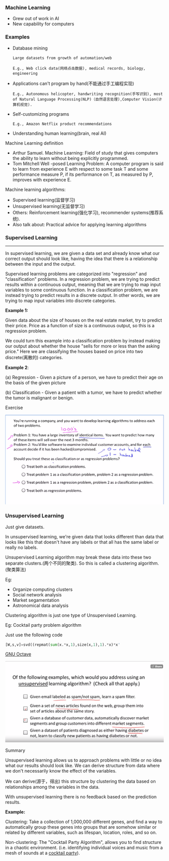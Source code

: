 ### Machine Learning

- Grew out of work in AI
- New capability for computers

### Examples

- Database mining

      Large datasets from growth of automation/web
      
      E.g., Web click data(网络点击数据), medical records, biology, engineering

- Applications can't program by hand(不能通过手工编程实现)

      E.g., Autonomous helicopter, handwriting recognition(手写识别), most of Natural Language Processing(NLP)（自然语言处理),Computer Vision(计算机视觉). 

- Self-customizing programs

      E.g., Amazon Netflix product recommendations

- Understanding human learning(brain, real AI)

Machine Learning definition

- Arthur Samuel. Machine Learning: Field of study that gives computers the ability to learn without being explicitly programmed.
- Tom Mitchell Well -posed Learning Problem: A  computer program is said to learn from experience E with respect to some task T and some performance measure P, if its performance on T, as measured by P, improves with experience E.

Machine learning algorithms:

- Supervised learning(监督学习)
- Unsupervised learning(无监督学习)
- Others: Reinforcement learning(强化学习), recommender systems(推荐系统).
- Also talk about: Practical advice for applying learning algorithms

### Supervised Learning

---

In supervised learning, we are given a data set and already know what our correct output should look like, having the idea that there is a relationship between the input and the output.

Supervised learning problems are categorized into "regression" and "classification" problems. In a regression problem, we are trying to predict results within a continuous output, meaning that we are trying to map input variables to some continuous function. In a classification problem, we are instead trying to predict results in a discrete output. In other words, we are trying to map input variables into discrete categories.

**Example 1:**

Given data about the size of houses on the real estate market, try to predict their price. Price as a function of size is a continuous output, so this is a regression problem.

We could turn this example into a classification problem by instead making our output about whether the house "sells for more or less than the asking price." Here we are classifying the houses based on price into two discrete(离散的) categories.

**Example 2**:

(a) Regression - Given a picture of a person, we have to predict their age on the basis of the given picture

(b) Classification - Given a patient with a tumor, we have to predict whether the tumor is malignant or benign.

Exercise

![1](https://github.com/ntgoaywh/Machine-Learning-Note/blob/main/Week%201/image/example1.png?raw=true)

### Unsupervised Learning

Just give datasets. 

In unsupervised learning, we're given data that looks different than data that looks like this that doesn't have any labels or that all has the same label or really no labels.

Unsupervised Learning algorithm may break these data into these two separate clusters.(两个不同的聚类). So this is called a clustering algorithm.(聚类算法)

Eg: 

- Organize computing clusters
- Social network analysis
- Market segamentation
- Astronomical data analysis

Clustering algorithm is just one type of Unsupervised Learning. 

Eg: Cocktail party problem algorithm

Just use the following code

```python
[W,s,v]=svd((repmat(sum(x.*x,1),size(x,1),1).*x)*x'
```

[GNU Octave](https://zh.wikipedia.org/wiki/GNU_Octave)

 

![2](https://github.com/ntgoaywh/Machine-Learning-Note/blob/main/Week%201/image/example2.png?raw=true)

Summary

Unsupervised learning allows us to approach problems with little or no idea what our results should look like. We can derive structure from data where we don't necessarily know the effect of the variables.

We can derive(源于，得出) this structure by clustering the data based on relationships among the variables in the data.

With unsupervised learning there is no feedback based on the prediction results.

**Example:**

Clustering: Take a collection of 1,000,000 different genes, and find a way to automatically group these genes into groups that are somehow similar or related by different variables, such as lifespan, location, roles, and so on.

Non-clustering: The "Cocktail Party Algorithm", allows you to find structure in a chaotic environment. (i.e. identifying individual voices and music from a mesh of sounds at a [cocktail party](https://en.wikipedia.org/wiki/Cocktail_party_effect)).
